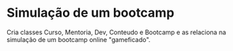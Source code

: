 # Simulação de um bootcamp

Cria classes Curso, Mentoria, Dev, Conteudo e Bootcamp e as relaciona na simulação de um bootcamp online "gameficado". 

